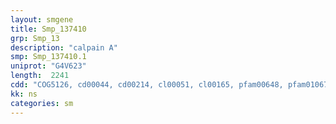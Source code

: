 ```yaml
---
layout: smgene
title: Smp_137410
grp: Smp_13
description: "calpain A"
smp: Smp_137410.1
uniprot: "G4V623"
length:  2241
cdd: "COG5126, cd00044, cd00214, cl00051, cl00165, pfam00648, pfam01067, smart00230, smart00720"
kk: ns
categories: sm
---
```

